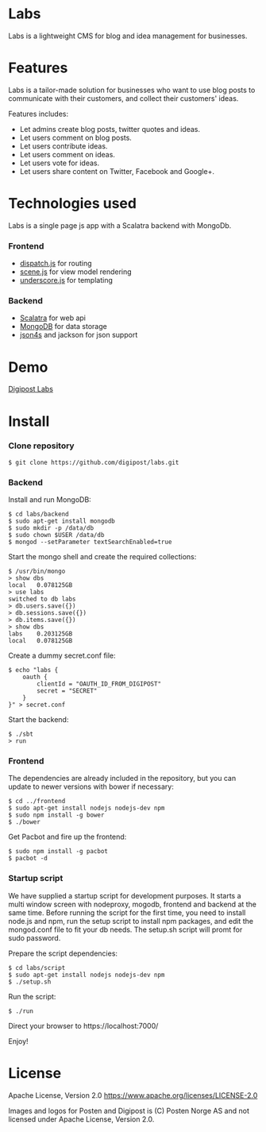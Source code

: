 Labs
====

Labs is a lightweight CMS for blog and idea management for businesses.

Features
========

Labs is a tailor-made solution for businesses who want to use blog posts to communicate with their customers, and collect their customers' ideas.

Features includes:

* Let admins create blog posts, twitter quotes and ideas.
* Let users comment on blog posts.
* Let users contribute ideas.
* Let users comment on ideas.
* Let users vote for ideas.
* Let users share content on Twitter, Facebook and Google+.

Technologies used
=================

Labs is a single page js app with a Scalatra backend with MongoDb.

### Frontend

* [dispatch.js](https://github.com/olav/dispatch.js) for routing
* [scene.js](https://github.com/olav/scene.js) for view model rendering
* [underscore.js](http://underscorejs.org/) for templating

### Backend

* [Scalatra](http://scalatra.org/) for web api
* [MongoDB](http://www.mongodb.org/) for data storage
* [json4s](https://github.com/json4s/json4s) and jackson for json support

Demo
====

[Digipost Labs](https://labs.digipost.no)

Install
=======

### Clone repository

    $ git clone https://github.com/digipost/labs.git

### Backend

Install and run MongoDB:

    $ cd labs/backend
    $ sudo apt-get install mongodb
    $ sudo mkdir -p /data/db
    $ sudo chown $USER /data/db
    $ mongod --setParameter textSearchEnabled=true

Start the mongo shell and create the required collections:

    $ /usr/bin/mongo
    > show dbs
    local   0.078125GB
    > use labs
    switched to db labs
    > db.users.save({})
    > db.sessions.save({})
    > db.items.save({})
    > show dbs
    labs    0.203125GB
    local   0.078125GB

Create a dummy secret.conf file:

    $ echo "labs {
        oauth {
            clientId = "OAUTH_ID_FROM_DIGIPOST"
            secret = "SECRET"
        }
    }" > secret.conf

Start the backend:

    $ ./sbt
    > run

### Frontend

The dependencies are already included in the repository, but you can update to newer versions with bower if necessary:

    $ cd ../frontend
    $ sudo apt-get install nodejs nodejs-dev npm
    $ sudo npm install -g bower
    $ ./bower

Get Pacbot and fire up the frontend:

    $ sudo npm install -g pacbot
    $ pacbot -d

### Startup script

We have supplied a startup script for development purposes. It starts a multi window screen with nodeproxy, mogodb, frontend and backend at the same time.
Before running the script for the first time, you need to install node.js and npm, run the setup script to install npm packages, and edit the mongod.conf file to fit your db needs. The setup.sh script will promt for sudo password.

Prepare the script dependencies:

    $ cd labs/script
    $ sudo apt-get install nodejs nodejs-dev npm
    $ ./setup.sh
	
Run the script:

    $ ./run

Direct your browser to https://localhost:7000/


Enjoy!

License
=======

Apache License, Version 2.0
https://www.apache.org/licenses/LICENSE-2.0

Images and logos for Posten and Digipost is (C) Posten Norge AS and not licensed under Apache License, Version 2.0.
